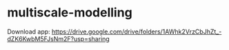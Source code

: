 # multiscale-modelling

Download app: https://drive.google.com/drive/folders/1AWhk2VrzCbJhZt_-dZK6KwbM5FJsNm2F?usp=sharing
